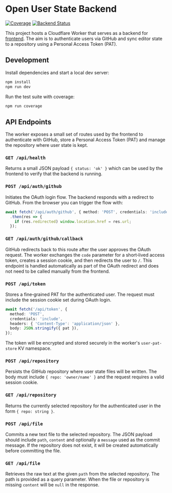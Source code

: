 <!--
  This README describes the Cloudflare Worker backend for Open User State.
  It explains local development steps and documents the REST API used by the frontend.
-->
# Open User State Backend

[![Coverage](https://codecov.io/gh/viktor-shcherb/open-user-state/branch/main/graph/badge.svg)](https://codecov.io/gh/viktor-shcherb/open-user-state)
[![Backend Status](https://img.shields.io/website?url=https%3A%2F%2Fopen-user-state-personal-website.viktoroo-sch.workers.dev%2Fapi%2Fhealth)](https://open-user-state-personal-website.viktoroo-sch.workers.dev/api/health)

This project hosts a Cloudflare Worker that serves as a backend for
[frontend](https://github.com/viktor-shcherb/viktor-shcherb.github.io). The aim
is to authenticate users via GitHub and sync editor state to a repository using
a Personal Access Token (PAT).
<!--
  Development instructions demonstrate how to run the worker locally
  and execute tests so contributors can verify changes quickly.
-->

## Development

Install dependencies and start a local dev server:

```bash
npm install
npm run dev
```

Run the test suite with coverage:

```bash
npm run coverage
```

<!--
  The API Endpoints section catalogs each HTTP route exposed by the worker
  so the frontend knows how to authenticate and store user state.
-->

## API Endpoints

The worker exposes a small set of routes used by the frontend to authenticate
with GitHub, store a Personal Access Token (PAT) and manage the repository
where user state is kept.
### `GET /api/health`

Returns a small JSON payload `{ status: 'ok' }` which can be used by the frontend to verify that the backend is running.


### `POST /api/auth/github`

Initiates the OAuth login flow. The backend responds with a redirect to
GitHub. From the browser you can trigger the flow with:

```ts
await fetch('/api/auth/github', { method: 'POST', credentials: 'include' })
  .then(res => {
    if (res.redirected) window.location.href = res.url;
  });
```

### `GET /api/auth/github/callback`

GitHub redirects back to this route after the user approves the OAuth request.
The worker exchanges the `code` parameter for a short‑lived access token,
creates a session cookie, and then redirects the user to `/`.
This endpoint is handled automatically as part of the OAuth redirect and does
not need to be called manually from the frontend.

### `POST /api/token`

Stores a fine‑grained PAT for the authenticated user. The request must include
the session cookie set during OAuth login.

```ts
await fetch('/api/token', {
  method: 'POST',
  credentials: 'include',
  headers: { 'Content-Type': 'application/json' },
  body: JSON.stringify({ pat }),
});
```

The token will be encrypted and stored securely in the worker's `user-pat-store`
KV namespace.

### `POST /api/repository`

Persists the GitHub repository where user state files will be written. The body
must include `{ repo: 'owner/name' }` and the request requires a valid session
cookie.

### `GET /api/repository`

Returns the currently selected repository for the authenticated user in the form
`{ repo: string }`.

### `POST /api/file`

Commits a new text file to the selected repository. The JSON payload should
include `path`, `content` and optionally a `message` used as the commit
message. If the repository does not exist, it will be created automatically
before committing the file.

### `GET /api/file`

Retrieves the raw text at the given `path` from the selected repository. The
path is provided as a query parameter. When the file or repository is missing
`content` will be `null` in the response.
